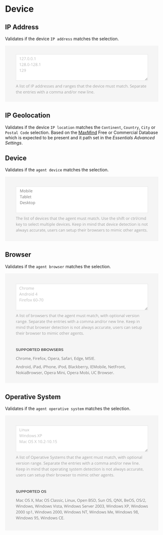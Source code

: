 # Device

## IP Address

Validates if the device `IP address` matches the selection.

![IP Rule](./assets/rule-ip.png)

## IP Geolocation

Validates if the device `IP location` matches the `Continent`, `Country`, `City` or `Postal Code` selection. Based on the [MaxMind](https://www.maxmind.com/en/geoip2-services-and-databases) Free or Commercial Database which is expected to be present and it path set in the _Essentials Advanced Settings_.

## Device

Validates if the `agent device` matches the selection.

![Device Rule](./assets/rule-device.png)

## Browser

Validates if the `agent browser` matches the selection.

![Browser Rule](./assets/rule-browser.png)

## Operative System

Validates if the `agent operative system` matches the selection.

![OS Rule](./assets/rule-os.png)

